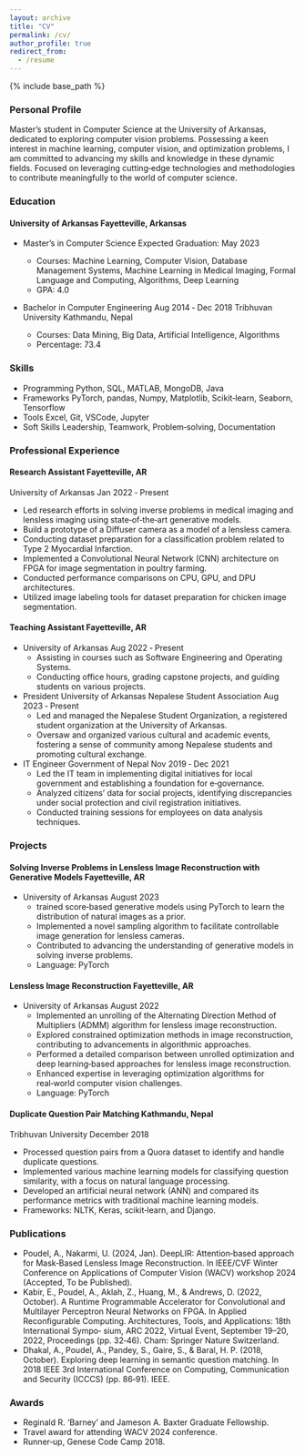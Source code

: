 ```yaml
---
layout: archive
title: "CV"
permalink: /cv/
author_profile: true
redirect_from:
  - /resume
---
```


{% include base_path %}

### Personal Profile  
Master’s student in Computer Science at the University of Arkansas, dedicated to exploring computer vision problems. Possessing a keen interest in machine learning, computer vision, and optimization problems, I am committed to advancing my skills and knowledge in these dynamic fields. Focused on leveraging cutting‑edge technologies and methodologies to contribute meaningfully to the world of computer science.

### Education   
#### University of Arkansas  Fayetteville, Arkansas
* Master’s in Computer Science  Expected Graduation: May 2023
  * Courses: Machine Learning, Computer Vision, Database Management Systems, Machine Learning in Medical Imaging, Formal Language and Computing, Algorithms, Deep Learning
  * GPA: 4.0

* Bachelor in Computer Engineering  Aug 2014 ‑ Dec 2018
Tribhuvan University  Kathmandu, Nepal
  * Courses: Data Mining, Big Data, Artificial Intelligence, Algorithms
  * Percentage: 73.4

### Skills  
* Programming Python, SQL, MATLAB, MongoDB, Java
* Frameworks  PyTorch, pandas, Numpy, Matplotlib, Scikit‑learn, Seaborn, Tensorflow
* Tools Excel, Git, VSCode, Jupyter
* Soft Skills Leadership, Teamwork, Problem‑solving, Documentation

### Professional Experience   
#### Research Assistant  Fayetteville, AR
University of Arkansas  Jan 2022 ‑ Present
* Led research efforts in solving inverse problems in medical imaging and lensless imaging using state‑of‑the‑art generative models.
* Build a prototype of a Diffuser camera as a model of a lensless camera.
* Conducting dataset preparation for a classification problem related to Type 2 Myocardial Infarction.
* Implemented a Convolutional Neural Network (CNN) architecture on FPGA for image segmentation in poultry farming.
* Conducted performance comparisons on CPU, GPU, and DPU architectures.
* Utilized image labeling tools for dataset preparation for chicken image segmentation.

#### Teaching Assistant  Fayetteville, AR
* University of Arkansas  Aug 2022 ‑ Present
  * Assisting in courses such as Software Engineering and Operating Systems.
  * Conducting office hours, grading capstone projects, and guiding students on various projects.
* President University of Arkansas
  Nepalese Student Association  Aug 2023 ‑ Present
  * Led and managed the Nepalese Student Organization, a registered student organization at the University of Arkansas.
  * Oversaw and organized various cultural and academic events, fostering a sense of community among Nepalese students and promoting cultural exchange.
* IT Engineer 
  Government of Nepal  Nov 2019 ‑ Dec 2021
  * Led the IT team in implementing digital initiatives for local government and establishing a foundation for e‑governance.
  * Analyzed citizens’ data for social projects, identifying discrepancies under social protection and civil registration initiatives.
  * Conducted training sessions for employees on data analysis techniques.
   
### Projects  
#### Solving Inverse Problems in Lensless Image Reconstruction with Generative Models  Fayetteville, AR
* University of Arkansas  August 2023
  * trained score‑based generative models using PyTorch to learn the distribution of natural images as a prior.
  * Implemented a novel sampling algorithm to facilitate controllable image generation for lensless cameras.
  * Contributed to advancing the understanding of generative models in solving inverse problems.
  * Language: PyTorch
#### Lensless Image Reconstruction Fayetteville, AR
* University of Arkansas  August 2022
  * Implemented an unrolling of the Alternating Direction Method of Multipliers (ADMM) algorithm for lensless image reconstruction.
  * Explored constrained optimization methods in image reconstruction, contributing to advancements in algorithmic approaches.
  * Performed a detailed comparison between unrolled optimization and deep learning‑based approaches for lensless image reconstruction.
  * Enhanced expertise in leveraging optimization algorithms for real‑world computer vision challenges.
  * Language: PyTorch
#### Duplicate Question Pair Matching  Kathmandu, Nepal
Tribhuvan University  December 2018
  * Processed question pairs from a Quora dataset to identify and handle duplicate questions.
  * Implemented various machine learning models for classifying question similarity, with a focus on natural language processing.
  * Developed an artificial neural network (ANN) and compared its performance metrics with traditional machine learning models.
  * Frameworks: NLTK, Keras, scikit‑learn, and Django.

### Publications  
* Poudel, A., Nakarmi, U. (2024, Jan). DeepLIR: Attention‑based approach for Mask‑Based Lensless Image Reconstruction. In IEEE/CVF Winter Conference on Applications of Computer Vision (WACV) workshop 2024 (Accepted, To be Published).
* Kabir, E., Poudel, A., Aklah, Z., Huang, M., & Andrews, D. (2022, October). A Runtime Programmable Accelerator for Convolutional and Multilayer Perceptron Neural Networks on FPGA. In Applied Reconfigurable Computing. Architectures, Tools, and Applications: 18th International Sympo‑ sium, ARC 2022, Virtual Event, September 19–20, 2022, Proceedings (pp. 32‑46). Cham: Springer Nature Switzerland.
* Dhakal, A., Poudel, A., Pandey, S., Gaire, S., & Baral, H. P. (2018, October). Exploring deep learning in semantic question matching. In 2018 IEEE 3rd International Conference on Computing, Communication and Security (ICCCS) (pp. 86‑91). IEEE.

### Awards  

* Reginald R. ‘Barney’ and Jameson A. Baxter Graduate Fellowship.
* Travel award for attending WACV 2024 conference.
* Runner‑up, Genese Code Camp 2018.


